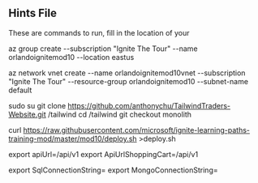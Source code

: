 ## Hints File 

These are commands to run, fill in the location of your 

az group create --subscription "Ignite The Tour" --name orlandoignitemod10 --location eastus


az network vnet create --name orlandoignitemod10vnet --subscription  "Ignite The Tour" --resource-group orlandoignitemod10    --subnet-name default

sudo su 
git clone https://github.com/anthonychu/TailwindTraders-Website.git /tailwind
cd /tailwind 
git checkout monolith 

curl https://raw.githubusercontent.com/microsoft/ignite-learning-paths-training-mod/master/mod10/deploy.sh >deploy.sh

export apiUrl=/api/v1 
export ApiUrlShoppingCart=/api/v1 

export SqlConnectionString=
export MongoConnectionString=
